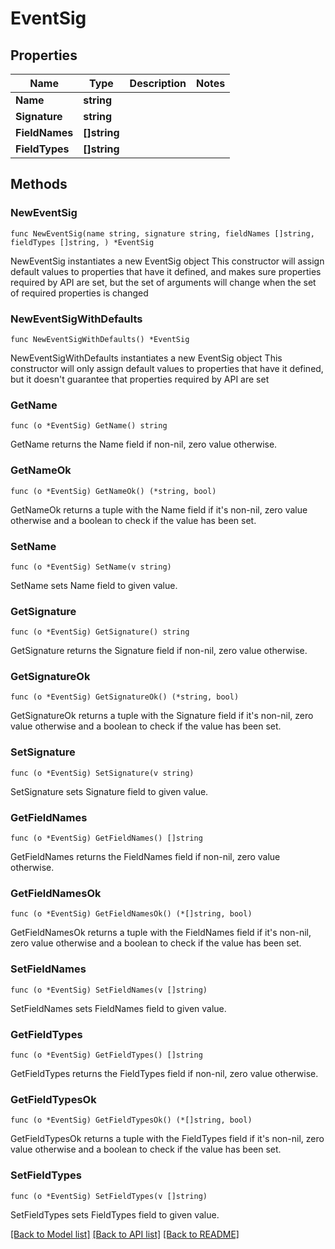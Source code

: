# EventSig

## Properties

Name | Type | Description | Notes
------------ | ------------- | ------------- | -------------
**Name** | **string** |  | 
**Signature** | **string** |  | 
**FieldNames** | **[]string** |  | 
**FieldTypes** | **[]string** |  | 

## Methods

### NewEventSig

`func NewEventSig(name string, signature string, fieldNames []string, fieldTypes []string, ) *EventSig`

NewEventSig instantiates a new EventSig object
This constructor will assign default values to properties that have it defined,
and makes sure properties required by API are set, but the set of arguments
will change when the set of required properties is changed

### NewEventSigWithDefaults

`func NewEventSigWithDefaults() *EventSig`

NewEventSigWithDefaults instantiates a new EventSig object
This constructor will only assign default values to properties that have it defined,
but it doesn't guarantee that properties required by API are set

### GetName

`func (o *EventSig) GetName() string`

GetName returns the Name field if non-nil, zero value otherwise.

### GetNameOk

`func (o *EventSig) GetNameOk() (*string, bool)`

GetNameOk returns a tuple with the Name field if it's non-nil, zero value otherwise
and a boolean to check if the value has been set.

### SetName

`func (o *EventSig) SetName(v string)`

SetName sets Name field to given value.


### GetSignature

`func (o *EventSig) GetSignature() string`

GetSignature returns the Signature field if non-nil, zero value otherwise.

### GetSignatureOk

`func (o *EventSig) GetSignatureOk() (*string, bool)`

GetSignatureOk returns a tuple with the Signature field if it's non-nil, zero value otherwise
and a boolean to check if the value has been set.

### SetSignature

`func (o *EventSig) SetSignature(v string)`

SetSignature sets Signature field to given value.


### GetFieldNames

`func (o *EventSig) GetFieldNames() []string`

GetFieldNames returns the FieldNames field if non-nil, zero value otherwise.

### GetFieldNamesOk

`func (o *EventSig) GetFieldNamesOk() (*[]string, bool)`

GetFieldNamesOk returns a tuple with the FieldNames field if it's non-nil, zero value otherwise
and a boolean to check if the value has been set.

### SetFieldNames

`func (o *EventSig) SetFieldNames(v []string)`

SetFieldNames sets FieldNames field to given value.


### GetFieldTypes

`func (o *EventSig) GetFieldTypes() []string`

GetFieldTypes returns the FieldTypes field if non-nil, zero value otherwise.

### GetFieldTypesOk

`func (o *EventSig) GetFieldTypesOk() (*[]string, bool)`

GetFieldTypesOk returns a tuple with the FieldTypes field if it's non-nil, zero value otherwise
and a boolean to check if the value has been set.

### SetFieldTypes

`func (o *EventSig) SetFieldTypes(v []string)`

SetFieldTypes sets FieldTypes field to given value.



[[Back to Model list]](../README.md#documentation-for-models) [[Back to API list]](../README.md#documentation-for-api-endpoints) [[Back to README]](../README.md)


